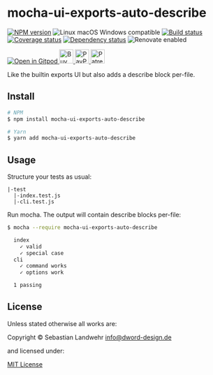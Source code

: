 <!-- TITLE/ -->
# mocha-ui-exports-auto-describe
<!-- /TITLE -->

<!-- BADGES/ -->
[![NPM version](https://img.shields.io/npm/v/mocha-ui-exports-auto-describe.svg)](https://npmjs.org/package/mocha-ui-exports-auto-describe)
![Linux macOS Windows compatible](https://img.shields.io/badge/os-linux%20%7C%C2%A0macos%20%7C%C2%A0windows-blue)
[![Build status](https://github.com/dword-design/mocha-ui-exports-auto-describe/workflows/build/badge.svg)](https://github.com/dword-design/mocha-ui-exports-auto-describe/actions)
[![Coverage status](https://img.shields.io/coveralls/dword-design/mocha-ui-exports-auto-describe)](https://coveralls.io/github/dword-design/mocha-ui-exports-auto-describe)
[![Dependency status](https://img.shields.io/david/dword-design/mocha-ui-exports-auto-describe)](https://david-dm.org/dword-design/mocha-ui-exports-auto-describe)
![Renovate enabled](https://img.shields.io/badge/renovate-enabled-brightgreen)

<a href="https://gitpod.io/#https://github.com/dword-design/bar">
  <img src="https://gitpod.io/button/open-in-gitpod.svg" alt="Open in Gitpod">
</a><a href="https://www.buymeacoffee.com/dword">
  <img
    src="https://www.buymeacoffee.com/assets/img/guidelines/download-assets-sm-2.svg"
    alt="Buy Me a Coffee"
    height="32"
  >
</a><a href="https://paypal.me/SebastianLandwehr">
  <img
    src="https://dword-design.de/images/paypal.svg"
    alt="PayPal"
    height="32"
  >
</a><a href="https://www.patreon.com/dworddesign">
  <img
    src="https://dword-design.de/images/patreon.svg"
    alt="Patreon"
    height="32"
  >
</a>
<!-- /BADGES -->

<!-- DESCRIPTION/ -->
Like the builtin exports UI but also adds a describe block per-file.
<!-- /DESCRIPTION -->

<!-- INSTALL/ -->
## Install

```bash
# NPM
$ npm install mocha-ui-exports-auto-describe

# Yarn
$ yarn add mocha-ui-exports-auto-describe
```
<!-- /INSTALL -->

## Usage

Structure your tests as usual:
```
|-test
  |-index.test.js
  |-cli.test.js
```

Run mocha. The output will contain describe blocks per-file:
```bash
$ mocha --require mocha-ui-exports-auto-describe

  index
    ✓ valid
    ✓ special case
  cli
    ✓ command works
    ✓ options work

  1 passing
```

<!-- LICENSE/ -->
## License

Unless stated otherwise all works are:

Copyright &copy; Sebastian Landwehr <info@dword-design.de>

and licensed under:

[MIT License](https://opensource.org/licenses/MIT)
<!-- /LICENSE -->
